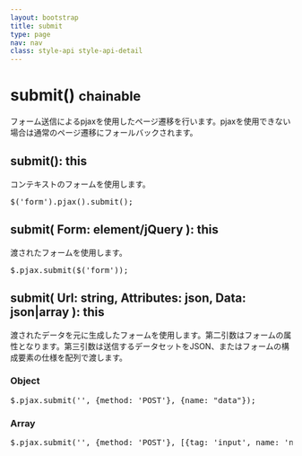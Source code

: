 ```yaml
---
layout: bootstrap
title: submit
type: page
nav: nav
class: style-api style-api-detail
---
```


# submit() <small><span class="label label-info">chainable</span></small>
フォーム送信によるpjaxを使用したページ遷移を行います。pjaxを使用できない場合は通常のページ遷移にフォールバックされます。

## submit(): this
コンテキストのフォームを使用します。

<pre class="sh brush: js;">
$('form').pjax().submit();
</pre>

## submit( Form: element/jQuery ): this
渡されたフォームを使用します。

<pre class="sh brush: js;">
$.pjax.submit($('form'));
</pre>

## submit( Url: string, Attributes: json, Data: json|array ): this
渡されたデータを元に生成したフォームを使用します。第二引数はフォームの属性となります。第三引数は送信するデータセットをJSON、またはフォームの構成要素の仕様を配列で渡します。

### Object

<pre class="sh brush: js;">
$.pjax.submit('', {method: 'POST'}, {name: "data"});
</pre>

### Array

<pre class="sh brush: js;">
$.pjax.submit('', {method: 'POST'}, [{tag: 'input', name: 'name', value: 'data', type: 'text', attrs: null}]);
</pre>
